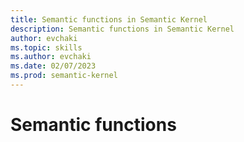 ```yaml
---
title: Semantic functions in Semantic Kernel
description: Semantic functions in Semantic Kernel
author: evchaki
ms.topic: skills
ms.author: evchaki
ms.date: 02/07/2023
ms.prod: semantic-kernel
---
```

# Semantic functions

